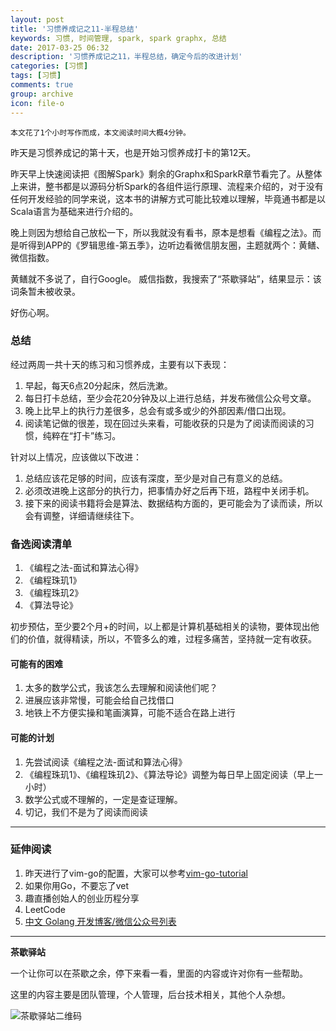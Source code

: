 ```yaml
---
layout: post
title: '习惯养成记之11-半程总结'
keywords: 习惯, 时间管理, spark, spark graphx, 总结
date: 2017-03-25 06:32
description: '习惯养成记之11，半程总结，确定今后的改进计划'
categories: [习惯]
tags: [习惯]
comments: true
group: archive
icon: file-o
---
```


	本文花了1个小时写作而成，本文阅读时间大概4分钟。

昨天是习惯养成记的第十天，也是开始习惯养成打卡的第12天。

<!-- more -->

昨天早上快速阅读把《图解Spark》剩余的Graphx和SparkR章节看完了。从整体上来讲，整书都是以源码分析Spark的各组件运行原理、流程来介绍的，对于没有任何开发经验的同学来说，这本书的讲解方式可能比较难以理解，毕竟通书都是以Scala语言为基础来进行介绍的。

晚上则因为想给自己放松一下，所以我就没有看书，原本是想看《编程之法》。而是听得到APP的《罗辑思维-第五季》，边听边看微信朋友圈，主题就两个：黄鳝、微信指数。

黄鳝就不多说了，自行Google。
威信指数，我搜索了“茶歇驿站”，结果显示：该词条暂未被收录。

好伤心啊。

### 总结 ###

经过两周一共十天的练习和习惯养成，主要有以下表现：

1. 早起，每天6点20分起床，然后洗漱。
2. 每日打卡总结，至少会花20分钟及以上进行总结，并发布微信公众号文章。
3. 晚上比早上的执行力差很多，总会有或多或少的外部因素/借口出现。
4. 阅读笔记做的很差，现在回过头来看，可能收获的只是为了阅读而阅读的习惯，纯粹在“打卡”练习。

针对以上情况，应该做以下改进：

1. 总结应该花足够的时间，应该有深度，至少是对自己有意义的总结。
2. 必须改进晚上这部分的执行力，把事情办好之后再下班，路程中关闭手机。
3. 接下来的阅读书籍将会是算法、数据结构方面的，更可能会为了读而读，所以会有调整，详细请继续往下。

### 备选阅读清单 ###

1. 《编程之法-面试和算法心得》
2. 《编程珠玑1》
3. 《编程珠玑2》
4. 《算法导论》

初步预估，至少要2个月+的时间，以上都是计算机基础相关的读物，要体现出他们的价值，就得精读，所以，不管多么的难，过程多痛苦，坚持就一定有收获。

#### 可能有的困难 ####

1. 太多的数学公式，我该怎么去理解和阅读他们呢？
2. 进展应该非常慢，可能会给自己找借口
3. 地铁上不方便实操和笔画演算，可能不适合在路上进行

#### 可能的计划 ####

1. 先尝试阅读《编程之法-面试和算法心得》
2. 《编程珠玑1》、《编程珠玑2》、《算法导论》调整为每日早上固定阅读（早上一小时）
3. 数学公式或不理解的，一定是查证理解。
4. 切记，我们不是为了阅读而阅读

----

### 延伸阅读 ###

1. 昨天进行了vim-go的配置，大家可以参考[vim-go-tutorial](https://github.com/fatih/vim-go-tutorial)
2. 如果你用Go，不要忘了vet
3. 趣直播创始人的创业历程分享
4. LeetCode
5. [中文 Golang 开发博客/微信公众号列表](https://github.com/yangwenmai/golangBlogCN)

----

**茶歇驿站**

一个让你可以在茶歇之余，停下来看一看，里面的内容或许对你有一些帮助。

这里的内容主要是团队管理，个人管理，后台技术相关，其他个人杂想。

![茶歇驿站二维码](http://ww4.sinaimg.cn/large/824dcde4gw1f358o5j022j20by0bywf8.jpg)
